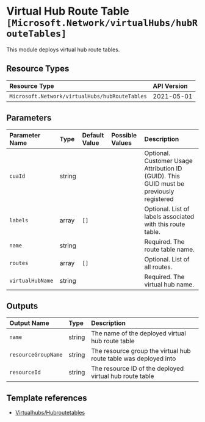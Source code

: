 # Virtual Hub Route Table `[Microsoft.Network/virtualHubs/hubRouteTables]`

This module deploys virtual hub route tables.


## Resource Types

| Resource Type | API Version |
| :-- | :-- |
| `Microsoft.Network/virtualHubs/hubRouteTables` | 2021-05-01 |

## Parameters

| Parameter Name | Type | Default Value | Possible Values | Description |
| :-- | :-- | :-- | :-- | :-- |
| `cuaId` | string |  |  | Optional. Customer Usage Attribution ID (GUID). This GUID must be previously registered |
| `labels` | array | `[]` |  | Optional. List of labels associated with this route table. |
| `name` | string |  |  | Required. The route table name. |
| `routes` | array | `[]` |  | Optional. List of all routes. |
| `virtualHubName` | string |  |  | Required. The virtual hub name. |

## Outputs

| Output Name | Type | Description |
| :-- | :-- | :-- |
| `name` | string | The name of the deployed virtual hub route table |
| `resourceGroupName` | string | The resource group the virtual hub route table was deployed into |
| `resourceId` | string | The resource ID of the deployed virtual hub route table |

## Template references

- [Virtualhubs/Hubroutetables](https://docs.microsoft.com/en-us/azure/templates/Microsoft.Network/2021-05-01/virtualHubs/hubRouteTables)
